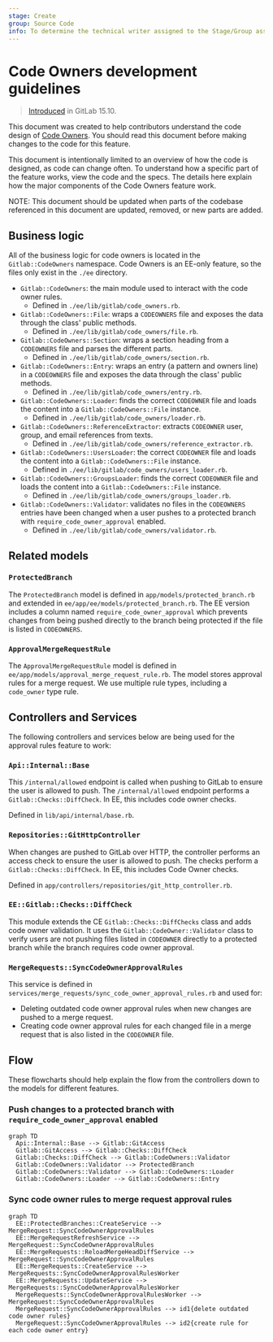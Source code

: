 ```yaml
---
stage: Create
group: Source Code
info: To determine the technical writer assigned to the Stage/Group associated with this page, see https://about.gitlab.com/handbook/product/ux/technical-writing/#assignments
---
```


# Code Owners development guidelines

> [Introduced](https://gitlab.com/gitlab-org/gitlab/-/issues/219916) in GitLab 15.10.

This document was created to help contributors understand the code design of
[Code Owners](../../user/project/code_owners.md). You should read this
document before making changes to the code for this feature.

This document is intentionally limited to an overview of how the code is
designed, as code can change often. To understand how a specific part of the
feature works, view the code and the specs. The details here explain how the
major components of the Code Owners feature work.

NOTE:
This document should be updated when parts of the codebase referenced in this
document are updated, removed, or new parts are added.

## Business logic

All of the business logic for code owners is located in the `Gitlab::CodeOwners`
namespace. Code Owners is an EE-only feature, so the files only exist in the `./ee` directory.

- `Gitlab::CodeOwners`: the main module used to interact with the code owner rules.
  - Defined in `./ee/lib/gitlab/code_owners.rb`.
- `Gitlab::CodeOwners::File`: wraps a `CODEOWNERS` file and exposes the data through
  the class' public methods.
  - Defined in `./ee/lib/gitlab/code_owners/file.rb`.
- `Gitlab::CodeOwners::Section`: wraps a section heading from a
  `CODEOWNERS` file and parses the different parts.
  - Defined in `./ee/lib/gitlab/code_owners/section.rb`.
- `Gitlab::CodeOwners::Entry`: wraps an entry (a pattern and owners line) in a
  `CODEOWNERS` file and exposes the data through the class' public methods.
  - Defined in `./ee/lib/gitlab/code_owners/entry.rb`.
- `Gitlab::CodeOwners::Loader`: finds the correct `CODEOWNER` file and loads the
  content into a `Gitlab::CodeOwners::File` instance.
  - Defined in `./ee/lib/gitlab/code_owners/loader.rb`.
- `Gitlab::CodeOwners::ReferenceExtractor`: extracts `CODEOWNER` user, group,
  and email references from texts.
  - Defined in `./ee/lib/gitlab/code_owners/reference_extractor.rb`.
- `Gitlab::CodeOwners::UsersLoader`: the correct `CODEOWNER` file and loads the
  content into a `Gitlab::CodeOwners::File` instance.
  - Defined in `./ee/lib/gitlab/code_owners/users_loader.rb`.
- `Gitlab::CodeOwners::GroupsLoader`: finds the correct `CODEOWNER` file and loads
  the content into a `Gitlab::CodeOwners::File` instance.
  - Defined in `./ee/lib/gitlab/code_owners/groups_loader.rb`.
- `Gitlab::CodeOwners::Validator`: validates no files in the `CODEOWNERS` entries
  have been changed when a user pushes to a protected branch with `require_code_owner_approval` enabled.
  - Defined in `./ee/lib/gitlab/code_owners/validator.rb`.

## Related models

### `ProtectedBranch`

The `ProtectedBranch` model is defined in `app/models/protected_branch.rb` and
extended in `ee/app/ee/models/protected_branch.rb`. The EE version includes a column
named `require_code_owner_approval` which prevents changes from being pushed directly
to the branch being protected if the file is listed in `CODEOWNERS`.

### `ApprovalMergeRequestRule`

The `ApprovalMergeRequestRule` model is defined in `ee/app/models/approval_merge_request_rule.rb`.
The model stores approval rules for a merge request. We use multiple rule types,
including a `code_owner` type rule.

## Controllers and Services

The following controllers and services below are being used for the approval
rules feature to work:

### `Api::Internal::Base`

This `/internal/allowed` endpoint is called when pushing to GitLab to ensure the
user is allowed to push. The `/internal/allowed` endpoint performs a `Gitlab::Checks::DiffCheck`.
In EE, this includes code owner checks.

Defined in `lib/api/internal/base.rb`.

### `Repositories::GitHttpController`

When changes are pushed to GitLab over HTTP, the controller performs an access check
to ensure the user is allowed to push. The checks perform a `Gitlab::Checks::DiffCheck`.
In EE, this includes Code Owner checks.

Defined in `app/controllers/repositories/git_http_controller.rb`.

### `EE::Gitlab::Checks::DiffCheck`

This module extends the CE `Gitlab::Checks::DiffChecks` class and adds code owner
validation. It uses the `Gitlab::CodeOwner::Validator` class to verify users are
not pushing files listed in `CODEOWNER` directly to a protected branch while the
branch requires code owner approval.

### `MergeRequests::SyncCodeOwnerApprovalRules`

This service is defined in `services/merge_requests/sync_code_owner_approval_rules.rb` and used for:

- Deleting outdated code owner approval rules when new changes are pushed to a merge request.
- Creating code owner approval rules for each changed file in a merge request that is also listed in the `CODEOWNER` file.

## Flow

These flowcharts should help explain the flow from the controllers down to the
models for different features.

### Push changes to a protected branch with `require_code_owner_approval` enabled

```mermaid
graph TD
  Api::Internal::Base --> Gitlab::GitAccess
  Gitlab::GitAccess --> Gitlab::Checks::DiffCheck
  Gitlab::Checks::DiffCheck --> Gitlab::CodeOwners::Validator
  Gitlab::CodeOwners::Validator --> ProtectedBranch
  Gitlab::CodeOwners::Validator --> Gitlab::CodeOwners::Loader
  Gitlab::CodeOwners::Loader --> Gitlab::CodeOwners::Entry
```

### Sync code owner rules to merge request approval rules

```mermaid
graph TD
  EE::ProtectedBranches::CreateService --> MergeRequest::SyncCodeOwnerApprovalRules
  EE::MergeRequestRefreshService --> MergeRequest::SyncCodeOwnerApprovalRules
  EE::MergeRequests::ReloadMergeHeadDiffService --> MergeRequest::SyncCodeOwnerApprovalRules
  EE::MergeRequests::CreateService --> MergeRequests::SyncCodeOwnerApprovalRulesWorker
  EE::MergeRequests::UpdateService --> MergeRequests::SyncCodeOwnerApprovalRulesWorker
  MergeRequests::SyncCodeOwnerApprovalRulesWorker --> MergeRequest::SyncCodeOwnerApprovalRules
  MergeRequest::SyncCodeOwnerApprovalRules --> id1{delete outdated code owner rules}
  MergeRequest::SyncCodeOwnerApprovalRules --> id2{create rule for each code owner entry}
```
